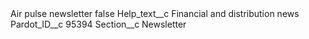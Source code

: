 <?xml version="1.0" encoding="UTF-8"?>
<CustomMetadata xmlns="http://soap.sforce.com/2006/04/metadata" xmlns:xsi="http://www.w3.org/2001/XMLSchema-instance" xmlns:xsd="http://www.w3.org/2001/XMLSchema">
    <label>Air pulse newsletter</label>
    <protected>false</protected>
    <values>
        <field>Help_text__c</field>
        <value xsi:type="xsd:string">Financial and distribution news</value>
    </values>
    <values>
        <field>Pardot_ID__c</field>
        <value xsi:type="xsd:string">95394</value>
    </values>
    <values>
        <field>Section__c</field>
        <value xsi:type="xsd:string">Newsletter</value>
    </values>
</CustomMetadata>
